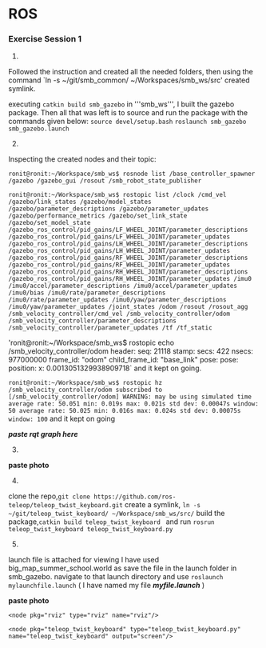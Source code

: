 
# ROS #

### Exercise Session 1

1)
Followed the instruction and created all the needed folders, then using the command
`ln -s ~/git/smb_common/ ~/Workspaces/smb_ws/src'
created symlink.

executing `catkin build smb_gazebo` in '''smb_ws''', I built the gazebo package.
Then all that was left is to source and run the package with the commands given below:
`source devel/setup.bash`
`roslaunch smb_gazebo smb_gazebo.launch`

2)
Inspecting the created nodes and their topic:

`ronit@ronit:~/Workspace/smb_ws$ rosnode list
/base_controller_spawner
/gazebo
/gazebo_gui
/rosout
/smb_robot_state_publisher`

`ronit@ronit:~/Workspace/smb_ws$ rostopic list
/clock
/cmd_vel
/gazebo/link_states
/gazebo/model_states
/gazebo/parameter_descriptions
/gazebo/parameter_updates
/gazebo/performance_metrics
/gazebo/set_link_state
/gazebo/set_model_state
/gazebo_ros_control/pid_gains/LF_WHEEL_JOINT/parameter_descriptions
/gazebo_ros_control/pid_gains/LF_WHEEL_JOINT/parameter_updates
/gazebo_ros_control/pid_gains/LH_WHEEL_JOINT/parameter_descriptions
/gazebo_ros_control/pid_gains/LH_WHEEL_JOINT/parameter_updates
/gazebo_ros_control/pid_gains/RF_WHEEL_JOINT/parameter_descriptions
/gazebo_ros_control/pid_gains/RF_WHEEL_JOINT/parameter_updates
/gazebo_ros_control/pid_gains/RH_WHEEL_JOINT/parameter_descriptions
/gazebo_ros_control/pid_gains/RH_WHEEL_JOINT/parameter_updates
/imu0
/imu0/accel/parameter_descriptions
/imu0/accel/parameter_updates
/imu0/bias
/imu0/rate/parameter_descriptions
/imu0/rate/parameter_updates
/imu0/yaw/parameter_descriptions
/imu0/yaw/parameter_updates
/joint_states
/odom
/rosout
/rosout_agg
/smb_velocity_controller/cmd_vel
/smb_velocity_controller/odom
/smb_velocity_controller/parameter_descriptions
/smb_velocity_controller/parameter_updates
/tf
/tf_static`

'ronit@ronit:~/Workspace/smb_ws$ rostopic echo /smb_velocity_controller/odom
header: 
  seq: 21118
  stamp: 
    secs: 422
    nsecs: 977000000
  frame_id: "odom"
child_frame_id: "base_link"
pose: 
  pose: 
    position: 
      x: 0.0013051329938909718` 
and it kept on going.

`ronit@ronit:~/Workspace/smb_ws$ rostopic hz /smb_velocity_controller/odom
subscribed to [/smb_velocity_controller/odom]
WARNING: may be using simulated time
average rate: 50.051
	min: 0.019s max: 0.021s std dev: 0.00047s window: 50
average rate: 50.025
	min: 0.016s max: 0.024s std dev: 0.00075s window: 100`
 and it kept on going

 ***paste rqt graph here***

 3)
**paste photo**

4)
 clone the repo,`git clone https://github.com/ros-teleop/teleop_twist_keyboard.git`
 create a symlink, `ln -s ~/git/teleop_twist_keyboard/ ~/Workspace/smb_ws/src/`
build the package,`catkin build teleop_twist_keyboard `
and run `rosrun teleop_twist_keyboard teleop_twist_keyboard.py`

5)
launch file is attached for viewing I have used big_map_summer_school.world as
save the file in the launch folder in smb_gazebo. navigate to that launch directory and use
`roslaunch mylaunchfile.launch` ( I have named my file ***myfile.launch*** )

**paste photo**
```
<node pkg="rviz" type="rviz" name="rviz"/>

<node pkg="teleop_twist_keyboard" type="teleop_twist_keyboard.py" name="teleop_twist_keyboard" output="screen"/>
```
